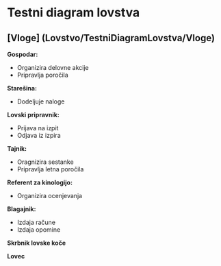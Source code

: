 # Testni diagram lovstva

## [Vloge] (Lovstvo/TestniDiagramLovstva/Vloge)
**Gospodar:**
- Organizira delovne akcije
- Pripravlja poročila

**Starešina:**
- Dodeljuje naloge

**Lovski pripravnik:**
- Prijava na izpit
- Odjava iz izpira

**Tajnik:**
- Oragnizira sestanke
- Pripravlja letna poročila

**Referent za kinologijo:**
- Organizira ocenjevanja

**Blagajnik:**
- Izdaja račune
- Izdaja opomine

**Skrbnik lovske koče**

**Lovec**
# 
